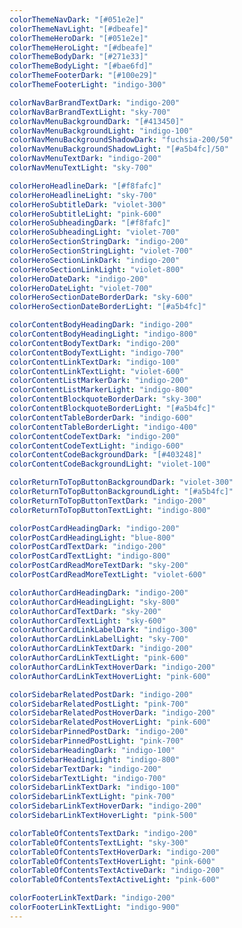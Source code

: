 ```yaml
---
colorThemeNavDark: "[#051e2e]"
colorThemeNavLight: "[#dbeafe]"
colorThemeHeroDark: "[#051e2e]"
colorThemeHeroLight: "[#dbeafe]"
colorThemeBodyDark: "[#271e33]"
colorThemeBodyLight: "[#bae6fd]"
colorThemeFooterDark: "[#100e29]"
colorThemeFooterLight: "indigo-300"

colorNavBarBrandTextDark: "indigo-200"
colorNavBarBrandTextLight: "sky-700"
colorNavMenuBackgroundDark: "[#413450]"
colorNavMenuBackgroundLight: "indigo-100"
colorNavMenuBackgroundShadowDark: "fuchsia-200/50"
colorNavMenuBackgroundShadowLight: "[#a5b4fc]/50"
colorNavMenuTextDark: "indigo-200"
colorNavMenuTextLight: "sky-700"

colorHeroHeadlineDark: "[#f8fafc]"
colorHeroHeadlineLight: "sky-700"
colorHeroSubtitleDark: "violet-300"
colorHeroSubtitleLight: "pink-600"
colorHeroSubheadingDark: "[#f8fafc]"
colorHeroSubheadingLight: "violet-700"
colorHeroSectionStringDark: "indigo-200"
colorHeroSectionStringLight: "violet-700"
colorHeroSectionLinkDark: "indigo-200"
colorHeroSectionLinkLight: "violet-800"
colorHeroDateDark: "indigo-200"
colorHeroDateLight: "violet-700"
colorHeroSectionDateBorderDark: "sky-600"
colorHeroSectionDateBorderLight: "[#a5b4fc]"

colorContentBodyHeadingDark: "indigo-200"
colorContentBodyHeadingLight: "indigo-800"
colorContentBodyTextDark: "indigo-200"
colorContentBodyTextLight: "indigo-700"
colorContentLinkTextDark: "indigo-100"
colorContentLinkTextLight: "violet-600"
colorContentListMarkerDark: "indigo-200"
colorContentListMarkerLight: "indigo-800"
colorContentBlockquoteBorderDark: "sky-300"
colorContentBlockquoteBorderLight: "[#a5b4fc]"
colorContentTableBorderDark: "indigo-600"
colorContentTableBorderLight: "indigo-400"
colorContentCodeTextDark: "indigo-200"
colorContentCodeTextLight: "indigo-600"
colorContentCodeBackgroundDark: "[#403248]"
colorContentCodeBackgroundLight: "violet-100"

colorReturnToTopButtonBackgroundDark: "violet-300"
colorReturnToTopButtonBackgroundLight: "[#a5b4fc]"
colorReturnToTopButtonTextDark: "indigo-200"
colorReturnToTopButtonTextLight: "indigo-800"

colorPostCardHeadingDark: "indigo-200"
colorPostCardHeadingLight: "blue-800"
colorPostCardTextDark: "indigo-200"
colorPostCardTextLight: "indigo-800"
colorPostCardReadMoreTextDark: "sky-200"
colorPostCardReadMoreTextLight: "violet-600"

colorAuthorCardHeadingDark: "indigo-200"
colorAuthorCardHeadingLight: "sky-800"
colorAuthorCardTextDark: "sky-200"
colorAuthorCardTextLight: "sky-600"
colorAuthorCardLinkLabelDark: "indigo-300"
colorAuthorCardLinkLabelLight: "sky-700"
colorAuthorCardLinkTextDark: "indigo-200"
colorAuthorCardLinkTextLight: "pink-600"
colorAuthorCardLinkTextHoverDark: "indigo-200"
colorAuthorCardLinkTextHoverLight: "pink-600"

colorSidebarRelatedPostDark: "indigo-200"
colorSidebarRelatedPostLight: "pink-700"
colorSidebarRelatedPostHoverDark: "indigo-200"
colorSidebarRelatedPostHoverLight: "pink-600"
colorSidebarPinnedPostDark: "indigo-200"
colorSidebarPinnedPostLight: "pink-700"
colorSidebarHeadingDark: "indigo-100"
colorSidebarHeadingLight: "indigo-800"
colorSidebarTextDark: "indigo-200"
colorSidebarTextLight: "indigo-700"
colorSidebarLinkTextDark: "indigo-100"
colorSidebarLinkTextLight: "pink-700"
colorSidebarLinkTextHoverDark: "indigo-200"
colorSidebarLinkTextHoverLight: "pink-500"

colorTableOfContentsTextDark: "indigo-200"
colorTableOfContentsTextLight: "sky-300"
colorTableOfContentsTextHoverDark: "indigo-200"
colorTableOfContentsTextHoverLight: "pink-600"
colorTableOfContentsTextActiveDark: "indigo-200"
colorTableOfContentsTextActiveLight: "pink-600"

colorFooterLinkTextDark: "indigo-200"
colorFooterLinkTextLight: "indigo-900"
---
```

